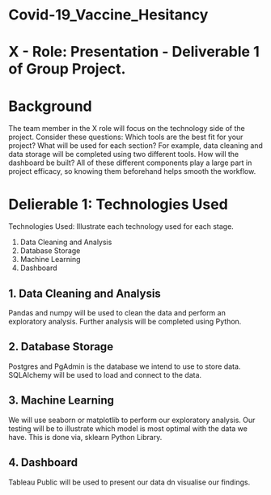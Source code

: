 # Covid-19_Vaccine_Hesitancy

# X - Role: Presentation - Deliverable 1 of Group Project.

# Background
The team member in the X role will focus on the technology side of the project. Consider these questions: Which tools are the best fit for your project? What will be used for each section? For example, data cleaning and data storage will be completed using two different tools. How will the dashboard be built? All of these different components play a large part in project efficacy, so knowing them beforehand helps smooth the workflow.

# Delierable 1: Technologies Used
Technologies Used: Illustrate each technology used for each stage. 
1. Data Cleaning and Analysis
2. Database Storage
3. Machine Learning
4. Dashboard

## 1. Data Cleaning and Analysis
Pandas and numpy will be used to clean the data and perform an exploratory analysis. Further analysis will be completed using Python.

## 2. Database Storage
Postgres and PgAdmin is the database we intend to use to store data.
SQLAlchemy will be used to load and connect to the data.

## 3. Machine Learning
We will use seaborn or matplotlib to perform our exploratory analysis. Our testing will be to illustrate which model is most optimal with the data we have. This is done via, sklearn Python Library.

## 4. Dashboard
Tableau Public will be used to present our data dn visualise our findings.

